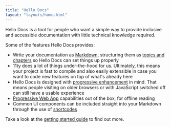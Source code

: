 ```yaml
---
title: "Hello Docs"
layout: "layouts/home.html"
---
```


Hello Docs is a tool for people who want a simple way to provide inclusive and accessible documentation with little technical knowledge required.

Some of the features Hello Docs provides:

- Write your documentation as [Markdown](https://en.wikipedia.org/wiki/Markdown), structuring them as [topics and chapters](/docs/writing/topics-and-chapters) so Hello Docs can set things up properly
- 11ty does a lot of things under-the-hood for us. Ultimately, this means your project is fast to compile and also easily extensible in case you want to code new features on top of what's already here
- Hello Docs is designed with [progressive enhancement](https://developer.mozilla.org/en-US/docs/Glossary/Progressive_Enhancement) in mind. That means people visiting on older browsers or with JavaScript switched off can still have a usable experience
- [Progressive Web App](https://developer.mozilla.org/en-US/docs/Web/Progressive_web_apps) capabilities out of the box, for offline reading
- Common UI components can be included straight into your Markdown through the use of [shortcodes](/docs/writing/working-with-markdown#shortcodes)

Take a look at the [getting started guide](/docs/getting-started/installation) to find out more.
